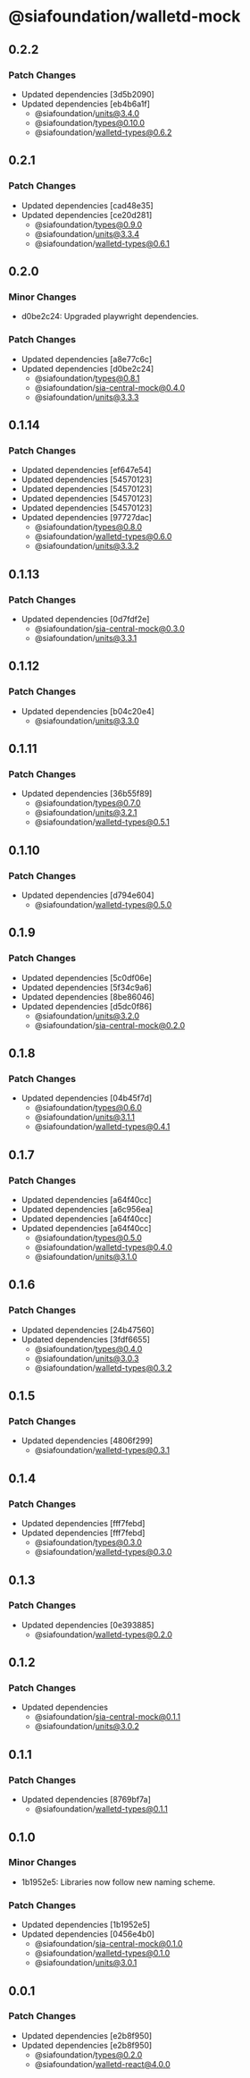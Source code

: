 # @siafoundation/walletd-mock

## 0.2.2

### Patch Changes

- Updated dependencies [3d5b2090]
- Updated dependencies [eb4b6a1f]
  - @siafoundation/units@3.4.0
  - @siafoundation/types@0.10.0
  - @siafoundation/walletd-types@0.6.2

## 0.2.1

### Patch Changes

- Updated dependencies [cad48e35]
- Updated dependencies [ce20d281]
  - @siafoundation/types@0.9.0
  - @siafoundation/units@3.3.4
  - @siafoundation/walletd-types@0.6.1

## 0.2.0

### Minor Changes

- d0be2c24: Upgraded playwright dependencies.

### Patch Changes

- Updated dependencies [a8e77c6c]
- Updated dependencies [d0be2c24]
  - @siafoundation/types@0.8.1
  - @siafoundation/sia-central-mock@0.4.0
  - @siafoundation/units@3.3.3

## 0.1.14

### Patch Changes

- Updated dependencies [ef647e54]
- Updated dependencies [54570123]
- Updated dependencies [54570123]
- Updated dependencies [54570123]
- Updated dependencies [54570123]
- Updated dependencies [97727dac]
  - @siafoundation/types@0.8.0
  - @siafoundation/walletd-types@0.6.0
  - @siafoundation/units@3.3.2

## 0.1.13

### Patch Changes

- Updated dependencies [0d7fdf2e]
  - @siafoundation/sia-central-mock@0.3.0
  - @siafoundation/units@3.3.1

## 0.1.12

### Patch Changes

- Updated dependencies [b04c20e4]
  - @siafoundation/units@3.3.0

## 0.1.11

### Patch Changes

- Updated dependencies [36b55f89]
  - @siafoundation/types@0.7.0
  - @siafoundation/units@3.2.1
  - @siafoundation/walletd-types@0.5.1

## 0.1.10

### Patch Changes

- Updated dependencies [d794e604]
  - @siafoundation/walletd-types@0.5.0

## 0.1.9

### Patch Changes

- Updated dependencies [5c0df06e]
- Updated dependencies [5f34c9a6]
- Updated dependencies [8be86046]
- Updated dependencies [d5dc0f86]
  - @siafoundation/units@3.2.0
  - @siafoundation/sia-central-mock@0.2.0

## 0.1.8

### Patch Changes

- Updated dependencies [04b45f7d]
  - @siafoundation/types@0.6.0
  - @siafoundation/units@3.1.1
  - @siafoundation/walletd-types@0.4.1

## 0.1.7

### Patch Changes

- Updated dependencies [a64f40cc]
- Updated dependencies [a6c956ea]
- Updated dependencies [a64f40cc]
- Updated dependencies [a64f40cc]
  - @siafoundation/types@0.5.0
  - @siafoundation/walletd-types@0.4.0
  - @siafoundation/units@3.1.0

## 0.1.6

### Patch Changes

- Updated dependencies [24b47560]
- Updated dependencies [3fdf6655]
  - @siafoundation/types@0.4.0
  - @siafoundation/units@3.0.3
  - @siafoundation/walletd-types@0.3.2

## 0.1.5

### Patch Changes

- Updated dependencies [4806f299]
  - @siafoundation/walletd-types@0.3.1

## 0.1.4

### Patch Changes

- Updated dependencies [fff7febd]
- Updated dependencies [fff7febd]
  - @siafoundation/types@0.3.0
  - @siafoundation/walletd-types@0.3.0

## 0.1.3

### Patch Changes

- Updated dependencies [0e393885]
  - @siafoundation/walletd-types@0.2.0

## 0.1.2

### Patch Changes

- Updated dependencies
  - @siafoundation/sia-central-mock@0.1.1
  - @siafoundation/units@3.0.2

## 0.1.1

### Patch Changes

- Updated dependencies [8769bf7a]
  - @siafoundation/walletd-types@0.1.1

## 0.1.0

### Minor Changes

- 1b1952e5: Libraries now follow new naming scheme.

### Patch Changes

- Updated dependencies [1b1952e5]
- Updated dependencies [0456e4b0]
  - @siafoundation/sia-central-mock@0.1.0
  - @siafoundation/walletd-types@0.1.0
  - @siafoundation/units@3.0.1

## 0.0.1

### Patch Changes

- Updated dependencies [e2b8f950]
- Updated dependencies [e2b8f950]
  - @siafoundation/types@0.2.0
  - @siafoundation/walletd-react@4.0.0
